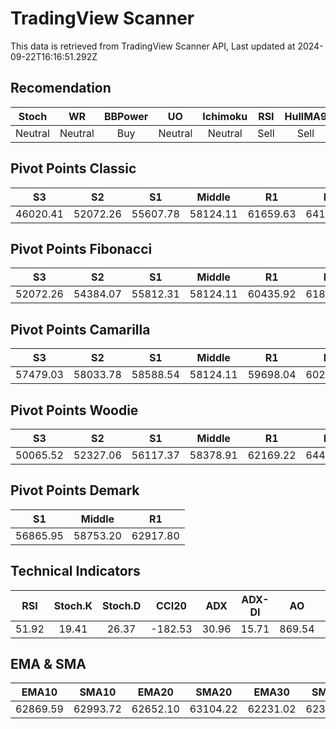 # TradingView Scanner
This data is retrieved from TradingView Scanner API, Last updated at 2024-09-22T16:16:51.292Z

## Recomendation
| Stoch | WR | BBPower | UO | Ichimoku | RSI | HullMA9 |
| :---: | :---: | :---: | :---: | :---: | :---: | :---: |
| Neutral | Neutral | Buy | Neutral | Neutral | Sell | Sell |

## Pivot Points Classic
| S3 | S2 | S1 | Middle | R1 | R2 | R3 |
| :---: | :---: | :---: | :---: | :---: | :---: | :---: |
| 46020.41 | 52072.26 | 55607.78 | 58124.11 | 61659.63 | 64175.96 | 70227.81 |

## Pivot Points Fibonacci
| S3 | S2 | S1 | Middle | R1 | R2 | R3 |
| :---: | :---: | :---: | :---: | :---: | :---: | :---: |
| 52072.26 | 54384.07 | 55812.31 | 58124.11 | 60435.92 | 61864.16 | 64175.96 |

## Pivot Points Camarilla
| S3 | S2 | S1 | Middle | R1 | R2 | R3 |
| :---: | :---: | :---: | :---: | :---: | :---: | :---: |
| 57479.03 | 58033.78 | 58588.54 | 58124.11 | 59698.04 | 60252.80 | 60807.55 |

## Pivot Points Woodie
| S3 | S2 | S1 | Middle | R1 | R2 | R3 |
| :---: | :---: | :---: | :---: | :---: | :---: | :---: |
| 50065.52 | 52327.06 | 56117.37 | 58378.91 | 62169.22 | 64430.76 | 68221.07 |

## Pivot Points Demark
| S1 | Middle | R1 |
| :---: | :---: | :---: |
| 56865.95 | 58753.20 | 62917.80 |

## Technical Indicators
| RSI | Stoch.K | Stoch.D | CCI20 | ADX | ADX-DI | AO | Mom | MACD | MACD | W.R | HullMA9 |
| :---: | :---: | :---: | :---: | :---: | :---: | :---: | :---: | :---: | :---: | :---: | :---: |
| 51.92 | 19.41 | 26.37 | -182.53 | 30.96 | 15.71 | 869.54 | -396.50 | 455.66 | 668.67 | -88.38 | 62568.06 |

## EMA & SMA
| EMA10 | SMA10 | EMA20 | SMA20 | EMA30 | SMA30 | EMA50 | SMA50 | EMA100 | SMA100 | EMA200 | SMA200 |
| :---: | :---: | :---: | :---: | :---: | :---: | :---: | :---: | :---: | :---: | :---: | :---: |
| 62869.59 | 62993.72 | 62652.10 | 63104.22 | 62231.02 | 62376.69 | 61399.51 | 61157.56 | 60216.11 | 58854.92 | 59816.47 | 59460.09 |